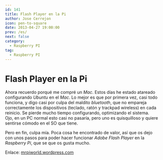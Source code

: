 ```yaml
---
id: 141
title: Flash Player en la Pi
author: Jose Cerrejon
icon: pen-to-square
date: 2013-04-27 19:00:00
prev: /es/
next: false
category:
  - Raspberry PI
tag:
  - Raspberry PI
---
```


# Flash Player en la Pi


Ahora recuerdo porqué me compré un *Mac*. Estos días he estado atareado configurando *Ubuntu* en el *Mac*. Lo mejor es que por primera vez, casi todo funciona, y digo casi por culpa del maldito *bluetooth*, que no empareja correctamente los dispositivos (teclado, ratón y trackpad wireless) en cada reinicio. Se pierde mucho tiempo configurando, optimizando el sistema. Ojo, en un PC normal esto casi no pasaría, pero uno es quisquilloso y quiere sentirse cómodo en el SO que tiene.

Pero en fin, culpa mía. Poca cosa he encontrado de valor, así que os dejo con unos pasos para poder hacer funcionar *Adobe Flash Player* en la *Raspberry Pi*, que se que os gusta mucho.

Enlace: [mrpiworld.wordpress.com](http://mrpiworld.wordpress.com/2013/04/13/adobe-flash-player-works-on-pi/)
